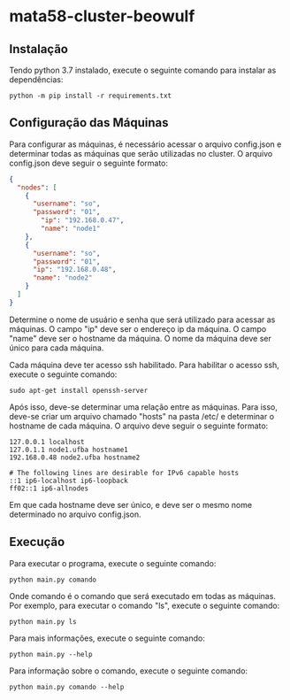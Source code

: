 # mata58-cluster-beowulf

## Instalação
Tendo python 3.7 instalado, execute o seguinte comando para instalar as dependências:
```
python -m pip install -r requirements.txt
```

## Configuração das Máquinas
Para configurar as máquinas, é necessário acessar o arquivo config.json e determinar todas as máquinas que serão utilizadas no cluster. O arquivo config.json deve seguir o seguinte formato:
```json
{
  "nodes": [
    {
      "username": "so",
      "password": "01",
        "ip": "192.168.0.47",
        "name": "node1"
    },
    {
      "username": "so",
      "password": "01",
      "ip": "192.168.0.48",
      "name": "node2"
    }
  ]
}
```

Determine o nome de usuário e senha que será utilizado para acessar as máquinas. O campo "ip" deve ser o endereço ip da máquina. O campo "name" deve ser o hostname da máquina. O nome da máquina deve ser único para cada máquina.

Cada máquina deve ter acesso ssh habilitado. Para habilitar o acesso ssh, execute o seguinte comando:
```
sudo apt-get install openssh-server
```

Após isso, deve-se determinar uma relação entre as máquinas. Para isso, deve-se criar um arquivo chamado "hosts" na pasta /etc/ e determinar o hostname de cada máquina. O arquivo deve seguir o seguinte formato:
```
127.0.0.1 localhost
127.0.1.1 node1.ufba hostname1
192.168.0.48 node2.ufba hostname2

# The following lines are desirable for IPv6 capable hosts
::1 ip6-localhost ip6-loopback
ff02::1 ip6-allnodes
```

Em que cada hostname deve ser único, e deve ser o mesmo nome determinado no arquivo config.json.

## Execução
Para executar o programa, execute o seguinte comando:
```
python main.py comando
```

Onde comando é o comando que será executado em todas as máquinas. Por exemplo, para executar o comando "ls", execute o seguinte comando:
```
python main.py ls
```

Para mais informações, execute o seguinte comando:
```
python main.py --help
```

Para informação sobre o comando, execute o seguinte comando:
```
python main.py comando --help
```